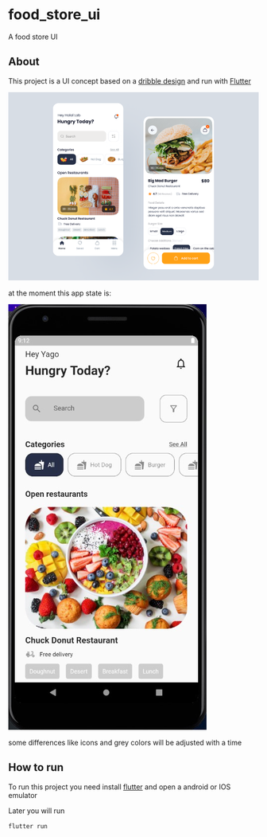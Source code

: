 # food_store_ui

A food store UI

## About

This project is a UI concept based on a [dribble design](https://dribbble.com/shots/15454132/attachments/7225364?mode=media) and run with [Flutter](https://flutter.dev)

![project design](/assets/images/app%20design.webp)

at the moment this app state is:

![project state](/assets/images/state-app.jpg)

some differences like icons and grey colors will be adjusted with a time

## How to run

To run this project you need install [flutter](https://flutter.dev) and open a android or IOS emulator

Later you will run
```bash
flutter run
``` 